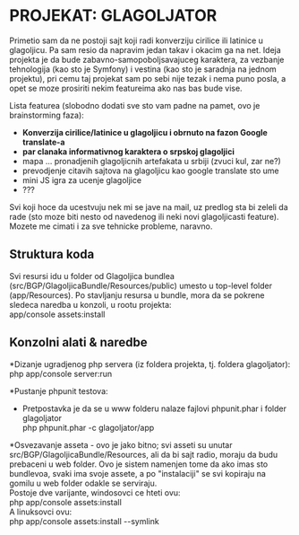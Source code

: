 # PROJEKAT: GLAGOLJATOR

Primetio sam da ne postoji sajt koji radi konverziju cirilice ili latinice u glagoljicu. Pa sam resio da napravim jedan takav i okacim ga na net. Ideja projekta je da bude zabavno-samopoboljsavajuceg karaktera, za vezbanje tehnologija (kao sto je Symfony) i vestina (kao sto je saradnja na jednom projektu), pri cemu taj projekat sam po sebi nije tezak i nema puno posla, a opet se moze prosiriti nekim featureima ako nas bas bude vise.

Lista featurea (slobodno dodati sve sto vam padne na pamet, ovo je brainstorming faza):
- **Konverzija cirilice/latinice u glagoljicu i obrnuto na fazon Google translate-a**
- **par clanaka informativnog karaktera o srpskoj glagoljici**
- mapa ... pronadjenih glagoljicnih artefakata u srbiji (zvuci kul, zar ne?)
- prevodjenje citavih sajtova na glagoljicu kao google translate sto ume
- mini JS igra za ucenje glagoljice
- ???

Svi koji hoce da ucestvuju nek mi se jave na mail, uz predlog sta bi zeleli da rade (sto moze biti nesto od navedenog ili neki novi glagoljicasti feature). Mozete me cimati i za sve tehnicke probleme, naravno.

## Struktura koda

Svi resursi idu u folder od Glagoljica bundlea (src/BGP/GlagoljicaBundle/Resources/public) umesto u top-level folder (app/Resources). Po stavljanju resursa u bundle, mora da se pokrene sledeca naredba u konzoli, u rootu projekta:  
app/console assets:install

## Konzolni alati & naredbe

*Dizanje ugradjenog php servera (iz foldera projekta, tj. foldera glagoljator):  
php app/console server:run

*Pustanje phpunit testova:  
- Pretpostavka je da se u www folderu nalaze fajlovi phpunit.phar i folder glagoljator  
php phpunit.phar -c glagoljator/app

*Osvezavanje asseta - ovo je jako bitno; svi asseti su unutar src/BGP/GlagoljicaBundle/Resources, ali da bi sajt radio, moraju da budu prebaceni u web folder. Ovo je sistem namenjen tome da ako imas sto bundlevoa, svaki ima svoje assete, a po "instalaciji" se svi kopiraju na gomilu u web folder odakle se serviraju.  
Postoje dve varijante, windosovci ce hteti ovu:    
php app/console assets:install  
A linuksovci ovu:  
php app/console assets:install --symlink